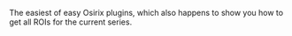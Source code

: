 The easiest of easy Osirix plugins, which also happens to show you how to get all ROIs for the current series.
